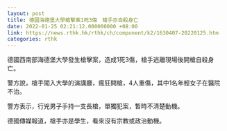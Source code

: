 ```yaml
---
layout: post
title: 德國海德堡大學槍擊案1死3傷　槍手亦自殺身亡
date: 2022-01-25 02:21:12.000000000 +08:00
link: https://news.rthk.hk/rthk/ch/component/k2/1630407-20220125.htm
categories: rthk
---
```


德國西南部海德堡大學發生槍擊案，造成1死3傷，槍手逃離現場後開槍自殺身亡。

警方說，槍手闖入大學的演講廳，瘋狂開槍，4人重傷，其中1名年輕女子在醫院不治。

警方表示，行兇男子手持一支長槍，單獨犯案，暫時不清楚動機。

德國傳媒報道，槍手亦是學生，看來沒有宗教或政治動機。
